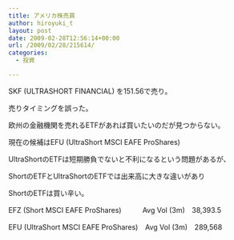 ```yaml
---
title: アメリカ株売買
author: hiroyuki_t
layout: post
date: 2009-02-28T12:56:14+00:00
url: /2009/02/28/215614/
categories:
  - 投資

---
```

<div class="section">
  <p>
    SKF (ULTRASHORT FINANCIAL) を151.56で売り。
  </p>
  
  <p>
    売りタイミングを誤った。
  </p>
  
  <p>
  </p>
  
  <p>
    欧州の金融機関を売れるETFがあれば買いたいのだが見つからない。
  </p>
  
  <p>
    現在の候補はEFU (UltraShort MSCI EAFE ProShares)
  </p>
  
  <p>
  </p>
  
  <p>
    UltraShortのETFは短期勝負でないと不利になるという問題があるが、
  </p>
  
  <p>
    ShortのETFとUltraShortのETFでは出来高に大きな違いがあり
  </p>
  
  <p>
    ShortのETFは買い辛い。
  </p>
  
  <p>
    EFZ (Short MSCI EAFE ProShares)　　　Avg Vol (3m)　38,393.5
  </p>
  
  <p>
    EFU (UltraShort MSCI EAFE ProShares)　Avg Vol (3m)　289,568
  </p>
</div>